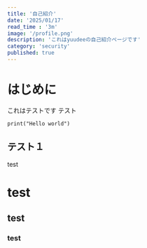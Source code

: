```yaml
---
title: '自己紹介'
date: '2025/01/17'
read_time : '3m'
image: '/profile.png'
description: 'これはyuudeeの自己紹介ページです'
category: 'security'
published: true
---
```


# はじめに
これはテストです
テスト
```
print("Hello world")
```


## テスト１
test

# test
## test
### test
